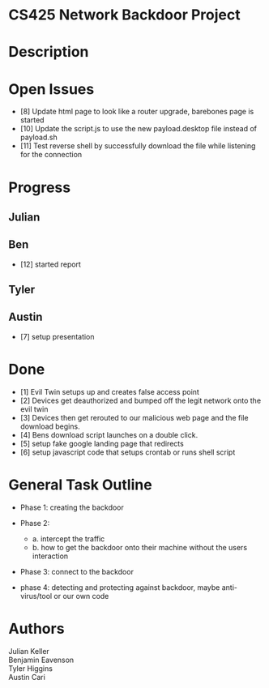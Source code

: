 # CS425 Network Backdoor Project #
# Description #

# Open Issues
- [8] Update html page to look like a router upgrade, barebones page is started
- [10] Update the script.js to use the new payload.desktop file instead of payload.sh
- [11] Test reverse shell by successfully download the file while listening for the connection

# Progress
## Julian

## Ben
- [12] started report

## Tyler

## Austin
- [7] setup presentation

# Done
- [1] Evil Twin setups up and creates false access point
- [2] Devices get deauthorized and bumped off the legit network onto the evil twin
- [3] Devices then get rerouted to our malicious web page and the file download begins.
- [4] Bens download script launches on a double click.
- [5] setup fake google landing page that redirects 
- [6] setup javascript code that setups crontab or runs shell script


# General Task Outline
- Phase 1: creating the backdoor

- Phase 2: 
    - a. intercept the traffic
    - b. how to get the backdoor onto their machine without the users interaction

- Phase 3: connect to the backdoor

- phase 4: detecting and protecting against backdoor, maybe anti-virus/tool or our own code

# Authors #
Julian Keller  
Benjamin Eavenson  
Tyler Higgins  
Austin Cari  
